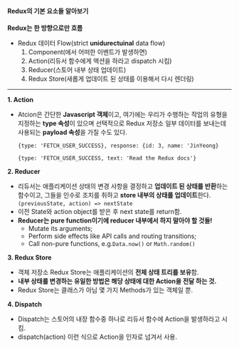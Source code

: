 #### Redux의 기본 요소들 알아보기

**Redux는 한 방향으로만 흐름**

- Redux 데이터 Flow(strict **unidurectuinal** data flow)
  1. Component(에서 어떠한 이벤트가 발생하면)
  2. Action(리듀서 함수에게 액션을 하라고 dispatch 시킴)
  3. Reducer(스토어 내부 상태 업데이트)
  4. Redux Store(새롭게 업데이트 된 상태를 이용해서 다시 렌더링)

---

**1. Action**

- Atcion은 간단한 **Javascript 객체**이고, 여기에는 우리가 수행하는 작업의 유형을 지정하는 **type 속성**이 있으며 선택적으로 Redux 저장소 일부 데이터를 보내는데 사용되는 **payload 속성**을 가질 수도 있다.

  `{type: 'FETCH_USER_SUCCESS}, response: {id: 3, name: 'JinYeong}`

  `{type: 'FETCH_USER_SUCCESS, text: 'Read the Redux docs'}`

**2. Reducer**

- 리듀서는 애플리케이션 상태의 변경 사항을 결정하고 **업데이트 된 상태를 반환**하는 함수이고, 그들을 인수로 조치를 취하고 **store 내부의 상태를 업데이트**한다.
  `(previousState, action) => nextState`
- 이전 State와 action object를 받은 후 next state를 return함.
- **Reducer는 pure function이기에 reducer 내부에서 하지 말아야 할 것들!**
  - Mutate its arguments;
  - Perform side effects like API calls and routing transitions;
  - Call non-pure functions, e.g.`Data.now()` or `Math.random()`

**3. Redux Store**

- 객체 저장소 Redux Store는 애플리케이션의 **전체 상태 트리를 보유**함.
- **내부 상태를 변경하는 유일한 방법은 해당 상태에 대한 Action을 전달 하는 것.**
- Redux Store는 클래스가 아님 몇 가지 Methods가 있는 객체일 뿐.

**4. Dispatch**

- Dispatch는 스토어의 내장 함수중 하나로 리듀서 함수에 Action을 발생하라고 시킴.
- dispatch(action) 이런 식으로 Action을 인자로 넘겨서 사용.
